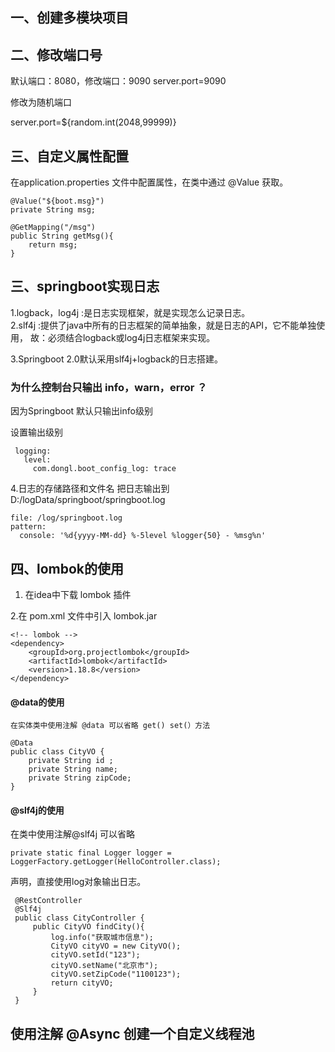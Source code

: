 ## 一、创建多模块项目

## 二、修改端口号
默认端口：8080，修改端口：9090
server.port=9090

修改为随机端口

server.port=${random.int(2048,99999)}

## 三、自定义属性配置
在application.properties 文件中配置属性，在类中通过 @Value 获取。
    
    @Value("${boot.msg}")
    private String msg;

    @GetMapping("/msg")
    public String getMsg(){
        return msg;
    }
 
 ## 三、springboot实现日志
 
 1.logback，log4j :是日志实现框架，就是实现怎么记录日志。<br>
 2.slf4j :提供了java中所有的日志框架的简单抽象，就是日志的API，它不能单独使用，
 故：必须结合logback或log4j日志框架来实现。
 
 3.Springboot 2.0默认采用slf4j+logback的日志搭建。
 ### 为什么控制台只输出 info，warn，error ？
 因为Springboot 默认只输出info级别
 
 设置输出级别 
     
     logging:
       level:
         com.dongl.boot_config_log: trace
     
 4.日志的存储路径和文件名
   把日志输出到 D:/logData/springboot/springboot.log
    
    file: /log/springboot.log
    pattern:
      console: '%d{yyyy-MM-dd} %-5level %logger{50} - %msg%n'
     
 ## 四、lombok的使用
 1. 在idea中下载 lombok 插件
 
 2.在 pom.xml 文件中引入 lombok.jar
 
    <!-- lombok -->
    <dependency>
        <groupId>org.projectlombok</groupId>
        <artifactId>lombok</artifactId>
        <version>1.18.8</version>
    </dependency>
    
####  @data的使用
    在实体类中使用注解 @data 可以省略 get() set(）方法

    @Data
    public class CityVO {
        private String id ;
        private String name;
        private String zipCode;
    }
####  @slf4j的使用
    
   在类中使用注解@slf4j 可以省略
    
    private static final Logger logger = LoggerFactory.getLogger(HelloController.class);
   声明，直接使用log对象输出日志。
     
     @RestController
     @Slf4j
     public class CityController {
         public CityVO findCity(){
             log.info("获取城市信息");
             CityVO cityVO = new CityVO();
             cityVO.setId("123");
             cityVO.setName("北京市");
             cityVO.setZipCode("1100123");
             return cityVO;
         }
     }
  
  ## 使用注解 @Async 创建一个自定义线程池
  

 
 